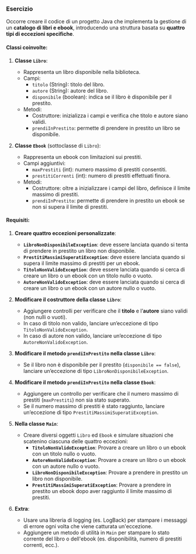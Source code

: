 ### Esercizio
Occorre creare il codice di un progetto Java che implementa la gestione di un **catalogo di libri e ebook**, introducendo una struttura basata su **quattro tipi di eccezioni specifiche**.

#### Classi coinvolte:

1. **Classe `Libro`**:
    - Rappresenta un libro disponibile nella biblioteca.
    - Campi:
        - `titolo` (String): titolo del libro.
        - `autore` (String): autore del libro.
        - `disponibile` (boolean): indica se il libro è disponibile per il prestito.
    - Metodi:
        - Costruttore: inizializza i campi e verifica che titolo e autore siano validi.
        - `prendiInPrestito`: permette di prendere in prestito un libro se disponibile.

2. **Classe `Ebook`** (sottoclasse di `Libro`):
    - Rappresenta un ebook con limitazioni sui prestiti.
    - Campi aggiuntivi:
        - `maxPrestiti` (int): numero massimo di prestiti consentiti.
        - `prestitiCorrenti` (int): numero di prestiti effettuati finora.
    - Metodi:
        - Costruttore: oltre a inizializzare i campi del libro, definisce il limite massimo di prestiti.
        - `prendiInPrestito`: permette di prendere in prestito un ebook se non si supera il limite di prestiti.

#### Requisiti:

1. **Creare quattro eccezioni personalizzate**:
    - **`LibroNonDisponibileException`**: deve essere lanciata quando si tenta di prendere in prestito un libro non disponibile.
    - **`PrestitiMassimiSuperatiException`**: deve essere lanciata quando si supera il limite massimo di prestiti per un ebook.
    - **`TitoloNonValidoException`**: deve essere lanciata quando si cerca di creare un libro o un ebook con un titolo nullo o vuoto.
    - **`AutoreNonValidoException`**: deve essere lanciata quando si cerca di creare un libro o un ebook con un autore nullo o vuoto.

2. **Modificare il costruttore della classe `Libro`**:
    - Aggiungere controlli per verificare che il **titolo** e l’**autore** siano validi (non nulli o vuoti).
    - In caso di titolo non valido, lanciare un’eccezione di tipo `TitoloNonValidoException`.
    - In caso di autore non valido, lanciare un’eccezione di tipo `AutoreNonValidoException`.

3. **Modificare il metodo `prendiInPrestito` nella classe `Libro`**:
    - Se il libro non è disponibile per il prestito (`disponibile == false`), lanciare un’eccezione di tipo `LibroNonDisponibileException`.

4. **Modificare il metodo `prendiInPrestito` nella classe `Ebook`**:
    - Aggiungere un controllo per verificare che il numero massimo di prestiti (`maxPrestiti`) non sia stato superato.
    - Se il numero massimo di prestiti è stato raggiunto, lanciare un’eccezione di tipo `PrestitiMassimiSuperatiException`.

5. **Nella classe `Main`**:
    - Creare diversi oggetti `Libro` ed `Ebook` e simulare situazioni che scatenino ciascuna delle quattro eccezioni:
        - **`TitoloNonValidoException`**: Provare a creare un libro o un ebook con un titolo nullo o vuoto.
        - **`AutoreNonValidoException`**: Provare a creare un libro o un ebook con un autore nullo o vuoto.
        - **`LibroNonDisponibileException`**: Provare a prendere in prestito un libro non disponibile.
        - **`PrestitiMassimiSuperatiException`**: Provare a prendere in prestito un ebook dopo aver raggiunto il limite massimo di prestiti.

6. **Extra**:
    - Usare una libreria di logging (es. LogBack) per stampare i messaggi di errore ogni volta che viene catturata un'eccezione.
    - Aggiungere un metodo di utilità in `Main` per stampare lo stato corrente del libro o dell'ebook (es. disponibilità, numero di prestiti correnti, ecc.).


